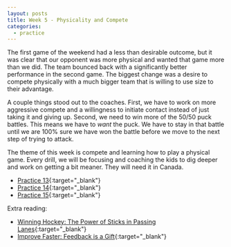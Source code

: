 ```yaml
---
layout: posts
title: Week 5 - Physicality and Compete
categories:
  - practice
---
```


The first game of the weekend had a less than desirable outcome, but it was clear that our opponent was more physical and wanted that game more than we did. The team bounced back with a significantly better performance in the second game. The biggest change was a desire to compete physically with a much bigger team that is willing to use size to their advantage.

A couple things stood out to the coaches. First, we have to work on more aggressive compete and a willingness to initiate contact instead of just taking it and giving up. Second, we need to win more of the 50/50 puck battles. This means we have to *want* the puck. We have to stay in that battle until we are 100% sure we have won the battle before we move to the next step of trying to attack.

The theme of this week is compete and learning how to play a physical game. Every drill, we will be focusing and coaching the kids to dig deeper and work on getting a bit meaner. They will need it in Canada.

- [Practice 13](https://www.icehockeysystems.com/share/practice/7c5z915f){:target="_blank"}
- [Practice 14](https://www.icehockeysystems.com/share/practice/f55754ok){:target="_blank"}
- [Practice 15](https://www.icehockeysystems.com/share/practice/hbz0118r){:target="_blank"}


Extra reading:
- [Winning Hockey: The Power of Sticks in Passing Lanes](https://hockeysarsenal.substack.com/?r=2f9t2y&utm_campaign=pub&utm_medium=web){:target="_blank"}
- [Improve Faster: Feedback is a Gift](https://open.substack.com/pub/hockeysarsenal/p/becoming-more-coachable?r=2f9t2y&utm_campaign=post&utm_medium=web){:target="_blank"}
